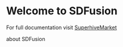 # Welcome to SDFusion

For full documentation visit [SuperhiveMarket](https://superhivemarket.com/products/sdfusion/?ref=1435)

about SDFusion
